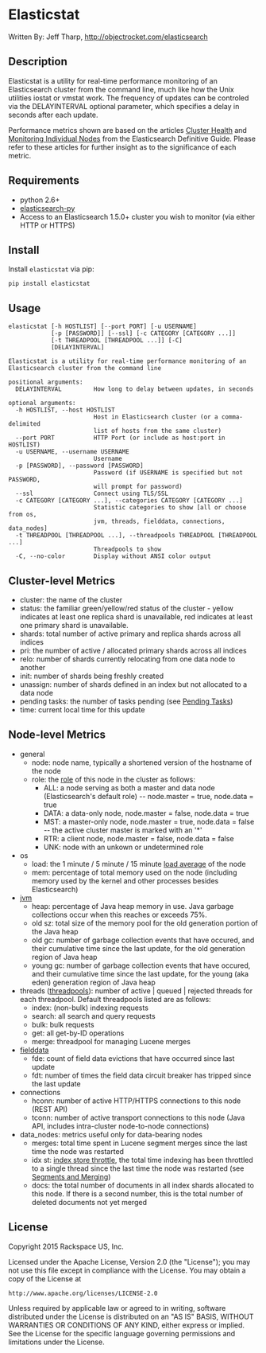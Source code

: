 # Elasticstat

Written By: Jeff Tharp, http://objectrocket.com/elasticsearch

## Description
Elasticstat is a utility for real-time performance monitoring of an Elasticsearch cluster from the command line,
much like how the Unix utilities iostat or vmstat work.  The frequency of updates can be controled via the DELAYINTERVAL
 optional parameter, which specifies a delay in seconds after each update.

Performance metrics shown are based on the articles 
[Cluster Health](https://www.elastic.co/guide/en/elasticsearch/guide/current/_cluster_health.html) and 
[Monitoring Individual Nodes](https://www.elastic.co/guide/en/elasticsearch/guide/current/_monitoring_individual_nodes.html)
from the Elasticsearch Definitive Guide.  Please refer to these articles for further insight as to the significance of each
metric.

## Requirements

- python 2.6+
- [elasticsearch-py](http://elasticsearch-py.rtfd.org/)
- Access to an Elasticsearch 1.5.0+ cluster you wish to monitor (via either HTTP or HTTPS)

## Install

Install `elasticstat` via pip:

```
pip install elasticstat
```

## Usage

```
elasticstat [-h HOSTLIST] [--port PORT] [-u USERNAME]
			[-p [PASSWORD]] [--ssl] [-c CATEGORY [CATEGORY ...]]
			[-t THREADPOOL [THREADPOOL ...]] [-C]
            [DELAYINTERVAL]

Elasticstat is a utility for real-time performance monitoring of an Elasticsearch cluster from the command line

positional arguments:
  DELAYINTERVAL         How long to delay between updates, in seconds

optional arguments:
  -h HOSTLIST, --host HOSTLIST
                        Host in Elasticsearch cluster (or a comma-delimited
                        list of hosts from the same cluster)
  --port PORT           HTTP Port (or include as host:port in HOSTLIST)
  -u USERNAME, --username USERNAME
                        Username
  -p [PASSWORD], --password [PASSWORD]
                        Password (if USERNAME is specified but not PASSWORD,
                        will prompt for password)
  --ssl                 Connect using TLS/SSL
  -c CATEGORY [CATEGORY ...], --categories CATEGORY [CATEGORY ...]
                        Statistic categories to show [all or choose from os,
                        jvm, threads, fielddata, connections, data_nodes]
  -t THREADPOOL [THREADPOOL ...], --threadpools THREADPOOL [THREADPOOL ...]
                        Threadpools to show
  -C, --no-color        Display without ANSI color output
```

## Cluster-level Metrics

- cluster: the name of the cluster
- status: the familiar green/yellow/red status of the cluster - yellow indicates at least one replica shard is unavailable, red indicates at least one primary shard is unavailable.
- shards: total number of active primary and replica shards across all indices
- pri: the number of active / allocated primary shards across all indices
- relo: number of shards currently relocating from one data node to another
- init: number of shards being freshly created
- unassign: number of shards defined in an index but not allocated to a data node
- pending tasks: the number of tasks pending (see [Pending Tasks](https://www.elastic.co/guide/en/elasticsearch/guide/current/_pending_tasks.html))
- time: current local time for this update

## Node-level Metrics

- general
  - node: node name, typically a shortened version of the hostname of the node
  - role: the [role](https://www.elastic.co/guide/en/elasticsearch/reference/current/modules-node.html) of this node in the cluster as follows:
    - ALL: a node serving as both a master and data node (Elasticsearch's default role) -- node.master = true, node.data = true
    - DATA: a data-only node, node.master = false, node.data = true
    - MST: a master-only node, node.master = true, node.data = false -- the active cluster master is marked with an '*'
    - RTR: a client node, node.master = false, node.data = false
    - UNK: node with an unkown or undetermined role
- os
  - load: the 1 minute / 5 minute / 15 minute [load average](http://blog.scoutapp.com/articles/2009/07/31/understanding-load-averages) of the node
  - mem: percentage of total memory used on the node (including memory used by the kernel and other processes besides Elasticsearch)
- [jvm](https://www.elastic.co/guide/en/elasticsearch/guide/current/_monitoring_individual_nodes.html#_jvm_section)
  - heap: percentage of Java heap memory in use.  Java garbage collections occur when this reaches or exceeds 75%.
  - old sz: total size of the memory pool for the old generation portion of the Java heap
  - old gc: number of garbage collection events that have occured, and their cumulative time since the last update, for the old generation region of Java heap
  - young gc: number of garbage collection events that have occured, and their cumulative time since the last update, for the young (aka eden) generation region of Java heap
- threads ([threadpools](https://www.elastic.co/guide/en/elasticsearch/reference/current/modules-threadpool.html)): number of active | queued | rejected threads for each threadpool.  Default threadpools listed are as follows:
  - index: (non-bulk) indexing requests
  - search: all search and query requests
  - bulk: bulk requests
  - get: all get-by-ID operations
  - merge: threadpool for managing Lucene merges
- [fielddata](https://www.elastic.co/guide/en/elasticsearch/guide/current/_limiting_memory_usage.html#fielddata-size)
  - fde: count of field data evictions that have occurred since last update
  - fdt: number of times the field data circuit breaker has tripped since the last update
- connections
  - hconn: number of active HTTP/HTTPS connections to this node (REST API)
  - tconn: number of active transport connections to this node (Java API, includes intra-cluster node-to-node connections)
- data_nodes: metrics useful only for data-bearing nodes
  - merges: total time spent in Lucene segment merges since the last time the node was restarted
  - idx st: [index store throttle](https://www.elastic.co/guide/en/elasticsearch/reference/current/index-modules-store.html#store-throttling), the total time indexing has been throttled to a single thread since the last time the node was restarted (see [Segments and Merging](https://www.elastic.co/guide/en/elasticsearch/guide/current/indexing-performance.html#segments-and-merging))
  - docs: the total number of documents in all index shards allocated to this node.  If there is a second number, this is the total number of deleted documents not yet merged

## License

Copyright 2015 Rackspace US, Inc.

Licensed under the Apache License, Version 2.0 (the "License");
you may not use this file except in compliance with the License.
You may obtain a copy of the License at

    http://www.apache.org/licenses/LICENSE-2.0

Unless required by applicable law or agreed to in writing, software
distributed under the License is distributed on an "AS IS" BASIS,
WITHOUT WARRANTIES OR CONDITIONS OF ANY KIND, either express or implied.
See the License for the specific language governing permissions and
limitations under the License.